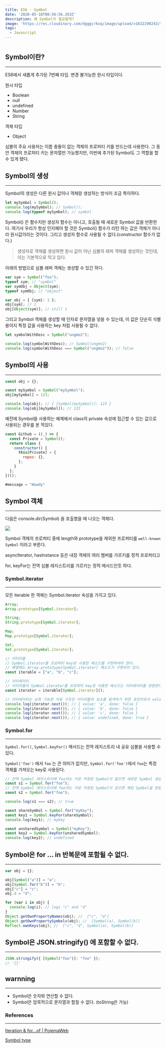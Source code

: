 ```yaml
---
title: ES6 - Symbol
date: '2020-05-18T08:56:56.263Z'
description: 왜 Symbol이 필요할까?
image: 'https://res.cloudinary.com/dgggcrkxq/image/upload/v1632298243/tlog/cover/_____JS_1_jbq8ea.png'
tags:
  - Javascript
---
```


#

## Symbol이란?

---

ES6에서 새롭게 추가된 7번째 타입. 변경 불가능한 원시 타입이다.

원시 타입

- Boolean
- null
- undefined
- Number
- String

객체 타입

- Object

심볼의 주요 사용처는 이름 충돌이 없는 객체의 프로퍼티 키를 만드는데 사용한다. 그 동안 객체의 프로퍼티 키는 문자열만 가능했지만, 이번에 추가된 Symbol도 그 역할을 할 수 있게 됐다.

## Symbol의 생성

---

Symbol의 생성은 다른 원시 값이나 객체랑 생성하는 방식이 조금 특이하다.

```jsx
let mySymbol = Symbol();
console.log(mySymbol); // Symbol();
console.log(typeof mySymbol); // symbol
```

Symbol() 은 함수지만 생성자 함수는 아니고, 호출될 때 새로운 Symbol 값을 반환한다. 여기서 우리가 항상 인지해야 할 것은 Symbol() 함수가 리턴 하는 값은 객체가 아니라 원시값이라는 것이다. 그리고 생성자 함수로 사용될 수 없다.(constructor 함수가 없다.)

> 생성자로 객체를 생성하면 원시 값이 아닌 심볼의 래퍼 객체를 생성하는 것인데, 이는 기본적으로 막고 있다.

아래의 방법으로 심볼 래퍼 객체는 생성할 수 있긴 하다.

```jsx
var sym = Symbol("foo");
typeof sym; // "symbol"
var symObj = Object(sym);
typeof symObj; // "object"

var obj = { [sym]: 1 };
obj[sym]; // 1
obj[Object(sym)]; // still 1
```

그리고 Symbol 객체를 생성할 때 인자로 문자열을 넣을 수 있는데, 이 값은 단순히 식별용이지 특정 값을 사용하는 key 처럼 사용될 수 없다.

```jsx
let symbolWithDesc = Symbol("ungmo2");

console.log(symbolWithDesc); // Symbol(ungmo2)
console.log(symbolWithDesc === Symbol("ungmo2")); // false
```

## Symbol의 사용

---

```jsx
const obj = {};

const mySymbol = Symbol("mySymbol");
obj[mySymbol] = 123;

console.log(obj); // { [Symbol(mySymbol)]: 123 }
console.log(obj[mySymbol]); // 123
```

예전에 Symbol을 사용하는 예제에서 class의 private 속성에 접근할 수 있는 값으로 사용되는 경우를 본 적있다.

```jsx
const Github = ((_) => {
  const Private = Symbol();
  return class {
    constructor() {
      this[Private] = {
        repos: {},
      };
    }
  };
})();
```

```jsx
#message = "Howdy"
```

## Symbol 객체

---

다음은 console.dir(Symbol) 을 호출했을 때 나오는 객체다.

![](https://res.cloudinary.com/dgggcrkxq/image/upload/v1631952590/tlog/_2020-02-06__11.22.50_hzjfus.png)

Symbol 객체의 프로퍼티 중에 length와 prototype을 제외한 프로퍼티를 `well-known Symbol` 이라고 부른다.

asyncIterator, hasInstance 등은 내장 객체의 여러 멤버를 가르키를 정적 프로퍼티고

for, keyFor는 전역 심볼 레지스트리를 가르키는 정적 메서드인듯 하다.

### Symbol.iterator

---

모든 iterable 한 객체는 Symbol.iterator 속성을 가지고 있다.

```jsx
Array;
Array.prototype[Symbol.iterator];

String;
String.prototype[Symbol.iterator];

Map;
Map.prototype[Symbol.iterator];

Set;
Set.prototype[Symbol.iterator];
```

```jsx
// 이터러블
// Symbol.iterator를 프로퍼티 key로 사용한 메소드를 구현하여야 한다.
// 배열에는 Array.prototype[Symbol.iterator] 메소드가 구현되어 있다.
const iterable = ["a", "b", "c"];

// 이터레이터
// 이터러블의 Symbol.iterator를 프로퍼티 key로 사용한 메소드는 이터레이터를 반환한다.
const iterator = iterable[Symbol.iterator]();

// 이터레이터는 순회 가능한 자료 구조인 이터러블의 요소를 탐색하기 위한 포인터로서 value, done 프로퍼티를 갖는 객체를 반환하는 next() 함수를 메소드로 갖는 객체이다. 이터레이터의 next() 메소드를 통해 이터러블 객체를 순회할 수 있다.
console.log(iterator.next()); // { value: 'a', done: false }
console.log(iterator.next()); // { value: 'b', done: false }
console.log(iterator.next()); // { value: 'c', done: false }
console.log(iterator.next()); // { value: undefined, done: true }
```

### Symbol.for

---

`Symbol.for()`, `Symbol.keyFor()` 메서드는 전역 레지스트리 내 공유 심볼을 사용할 수 있다.

`Symbol('foo')` 에서 `foo` 는 큰 의미가 없지만, `Symbol.for('foo')`에서 `foo`는 특정 객체를 가져오는 key로 사용된다.

```jsx
// 전역 Symbol 레지스트리에 foo라는 키로 저장된 Symbol이 없으면 새로운 Symbol 생성
const s1 = Symbol.for("foo");
// 전역 Symbol 레지스트리에 foo라는 키로 저장된 Symbol이 있으면 해당 Symbol을 반환
const s2 = Symbol.for("foo");

console.log(s1 === s2); // true
```

```jsx
const shareSymbol = Symbol.for("myKey");
const key1 = Symbol.keyFor(shareSymbol);
console.log(key1); // myKey

const unsharedSymbol = Symbol("myKey");
const key2 = Symbol.keyFor(unsharedSymbol);
console.log(key2); // undefined
```

## Symbol은 for ... in 반복문에 포함될 수 없다.

---

```jsx
var obj = {};

obj[Symbol("a")] = "a";
obj[Symbol.for("b")] = "b";
obj["c"] = "c";
obj.d = "d";

for (var i in obj) {
  console.log(i); // logs "c" and "d"
}
Object.getOwnPropertyNames(obj); //  ["c", "d"]
Object.getOwnPropertySymbols(obj); //  [Symbol(a), Symbol(b)]
Reflect.ownKeys(obj); //  ["c", "d", Symbol(a), Symbol(b)]
```

## Symbol은 JSON.stringify() 에 포함할 수 없다.

---

```jsx
JSON.stringify({ [Symbol("foo")]: "foo" });
// '{}'
```

## warnning

---

- Symbol은 숫자와 연산할 수 없다.
- Symbol은 암묵적으로 문자열과 합칠 수 없다. (toString은 가능)

### References

---

[Iteration & for...of | PoiemaWeb](https://poiemaweb.com/es6-iteration-for-of)

[Symbol type](https://javascript.info/symbol)
